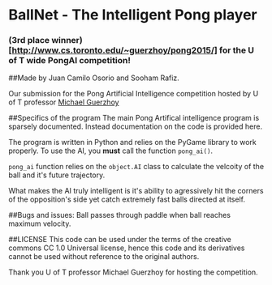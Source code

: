 # BallNet - The Intelligent Pong player

### (3rd place winner)[http://www.cs.toronto.edu/~guerzhoy/pong2015/] for the U of T wide PongAI competition!

##Made by Juan Camilo Osorio and Sooham Rafiz. 

Our submission for the Pong Artificial Intelligence competition
hosted by U of T professor [Michael Guerzhoy](http://www.cs.toronto.edu/~guerzhoy/)

##Specifics of the program
The main Pong Artifical intelligence program is sparsely documented.
Instead documentation on the code is provided here.

The program is written in Python and relies on the PyGame library to work
properly. To use the AI, you **must** call the function `pong_ai()`.

`pong_ai` function relies on the `object.AI` class to calculate the velcoity
of the ball and it's future trajectory.

What makes the AI truly intelligent is it's ability to agressively hit the
corners of the opposition's side yet catch extremely fast balls directed at itself.

##Bugs and issues:
Ball passes through paddle when ball reaches maximum velocity.

##LICENSE
This code can be used under the terms of the creative commons
CC 1.0 Universal license, hence this code and its derivatives cannot be used
without reference to the original authors.

Thank you U of T professor Michael Guerzhoy for hosting the competition.
